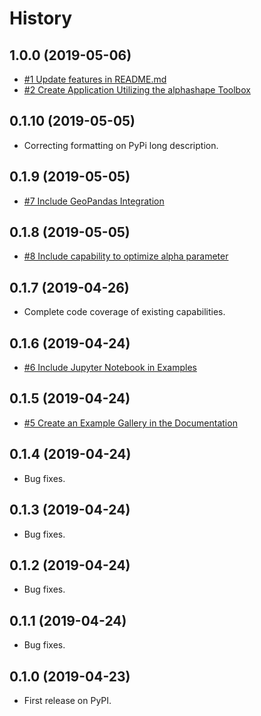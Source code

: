 # History

## 1.0.0 (2019-05-06)

* [#1 Update features in README.md](https://github.com/bellockk/alphashape/issues/1)
* [#2 Create Application Utilizing the alphashape Toolbox](https://github.com/bellockk/alphashape/issues/2)

## 0.1.10 (2019-05-05)

* Correcting formatting on PyPi long description.

## 0.1.9 (2019-05-05)

* [#7 Include GeoPandas Integration](https://github.com/bellockk/alphashape/issues/7)

## 0.1.8 (2019-05-05)

* [#8 Include capability to optimize alpha parameter](https://github.com/bellockk/alphashape/issues/8)

## 0.1.7 (2019-04-26)

* Complete code coverage of existing capabilities.

## 0.1.6 (2019-04-24)

* [#6 Include Jupyter Notebook in Examples](https://github.com/bellockk/alphashape/issues/6)

## 0.1.5 (2019-04-24)

* [#5 Create an Example Gallery in the Documentation](https://github.com/bellockk/alphashape/issues/5)

## 0.1.4 (2019-04-24)

* Bug fixes.

## 0.1.3 (2019-04-24)

* Bug fixes.

## 0.1.2 (2019-04-24)

* Bug fixes.

## 0.1.1 (2019-04-24)

* Bug fixes.

## 0.1.0 (2019-04-23)

* First release on PyPI.
